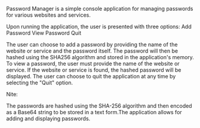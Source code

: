 Password Manager is a simple console application for managing passwords for various websites and services.

Upon running the application, the user is presented with three options:
Add Password
View Password
Quit

The user can choose to add a password by providing the name of the website or service and the password itself. The password will then be hashed using the SHA256 algorithm and stored in the application's memory.
To view a password, the user must provide the name of the website or service. If the website or service is found, the hashed password will be displayed.
The user can choose to quit the application at any time by selecting the "Quit" option.

Nite:

The passwords are hashed using the SHA-256 algorithm and then encoded as a Base64 string to be stored in a text form.The application allows for adding and displaying passwords.
